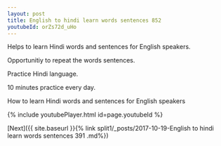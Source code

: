 ```yaml
---
layout: post
title: English to hindi learn words sentences 852 
youtubeId: orZs72d_uHo
---
```

 
 
Helps to learn Hindi words and sentences for English speakers.

Opportunitiy to repeat the words sentences. 

Practice Hindi language. 
 
10 minutes practice every day. 
 
How to learn Hindi words and sentences for English speakers 
 
{% include youtubePlayer.html id=page.youtubeId %}
 
 
[Next]({{ site.baseurl }}{% link  split1/_posts/2017-10-19-English to hindi learn words sentences 391 .md%})
 
